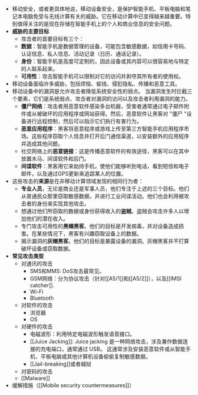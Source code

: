 - 移动安全，或者更具体地说，移动设备安全，是保护智能手机、平板电脑和笔记本电脑免受与无线计算有关的威胁。它在移动计算中已变得越来越重要。特别值得关注的是现在存储在智能手机上的个人和商业信息的安全问题。
- **威胁的主要目标**
	- 攻击者的首要目标有三个：
	- **数据**：智能手机是数据管理的设备，可能包含敏感数据，如信用卡号码、认证信息、私人信息、活动记录（日历、通话记录）。
	- **身份**：智能手机是高度可定制的，因此设备或其内容可以很容易地与特定的人联系起来。
	- **可用性**：攻击智能手机可以限制对它的访问并剥夺其所有者的使用权。
- 移动设备面临许多威胁，包括烦恼、偷钱、侵犯隐私、传播和恶意工具。
- 移动设备中的漏洞是允许攻击者降低系统安全性的弱点。 当漏洞发生时拦截三个要素，它们是系统弱点、攻击者对漏洞的访问以及攻击者利用漏洞的能力。
	- **僵尸网络**：攻击者用恶意软件感染多台机器，受害者通常通过电子邮件附件或从被破坏的应用程序或网站获得。然后，恶意软件让黑客对 "僵尸 "设备进行远程控制，然后可以指示它们执行有害行为。
	- **恶意应用程序**：黑客将恶意程序或游戏上传至第三方智能手机应用程序市场。这些程序窃取个人信息并打开后门通信渠道，以安装额外的应用程序并造成其他问题。
	- 社交网络上的**恶意链接**：这是传播恶意软件的有效途径，黑客可以在其中放置木马、间谍软件和后门。
	- **间谍软件**：黑客用它来劫持手机，使他们能够听到电话，看到短信和电子邮件，以及通过GPS更新来追踪某人的位置。
- 这些攻击的**来源**是在非移动计算领域发现的相同行为者：
	- **专业人员**，无论是商业还是军事人员，他们专注于上述的三个目标。他们从普通民众那里窃取敏感数据，并进行工业间谍活动。他们也会利用被攻击者的身份来实现其他攻击。
	- 想通过他们所窃取的数据或身份获得收入的**盗贼**。盗贼会攻击许多人以增加他们的潜在收入。
	- 专门攻击可用性的**黑帽黑客**。他们的目标是开发病毒，并对设备造成损害。在某些情况下，黑客有兴趣窃取设备上的数据。
	- 揭示漏洞的**灰帽黑客**。他们的目标是暴露设备的漏洞。灰帽黑客并不打算破坏设备或窃取数据。
- **常见攻击类型**
	- 对通讯的攻击
		- SMS和MMS: DoS攻击最常见。
		- GSM网络：分为协议攻击（针对[[A5/1]]和[[A5/2]]），以及[[IMSI catcher]].
		- Wi-Fi
		- Bluetooth
	- 对软件的攻击
		- 浏览器
		- OS
	- 对硬件的攻击
		- 电磁波形：利用特定电磁波形触发语音接口。
		- [[Juice Jacking]]: Juice jacking 是一种网络攻击，涉及兼作数据连接的充电端口，通常通过 USB。 这通常涉及安装恶意软件或从智能手机、平板电脑或其他计算机设备偷偷复制敏感数据。
		- [[Jail-breaking]]或者越狱
	- 对密码的攻击
	- [[Malware]]
- 缓解措施（[[Mobile security countermeasures]]）